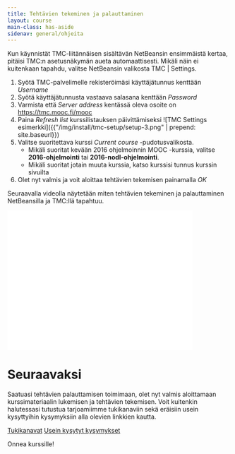 ```yaml
---
title: Tehtävien tekeminen ja palauttaminen
layout: course
main-class: has-aside
sidenav: general/ohjeita
---
```

Kun käynnistät TMC-liitännäisen sisältävän NetBeansin ensimmäistä kertaa, pitäisi TMC:n asetusnäkymän aueta automaattisesti. Mikäli näin ei kuitenkaan tapahdu, valitse NetBeansin valikosta TMC \| Settings.

1. Syötä TMC-palvelimelle rekisteröimäsi käyttäjätunnus kenttään *Username*
2. Syötä käyttäjätunnusta vastaava salasana kenttään *Password*
3. Varmista että *Server address* kentässä oleva osoite on <https://tmc.mooc.fi/mooc>
4. Paina *Refresh list* kurssilistauksen päivittämiseksi
    ![TMC Settings esimerkki]({{"/img/install/tmc-setup/setup-3.png" | prepend: site.baseurl}})
5. Valitse suoritettava kurssi *Current course* -pudotusvalikosta. 
	- Mikäli suoritat kevään 2016 ohjelmoinnin MOOC -kurssia, valitse **2016-ohjelmointi** tai **2016-nodl-ohjelmointi**.
	- Mikäli suoritat jotain muuta kurssia, katso kurssisi tunnus kurssin sivuilta
6. Olet nyt valmis ja voit aloittaa tehtävien tekemisen painamalla *OK*

Seuraavalla videolla näytetään miten tehtävien tekeminen ja palauttaminen NetBeansilla ja TMC:llä tapahtuu.

<iframe width="420" height="315" src="//www.youtube.com/embed/sQYq2LISMRU" frameborder="0" allowfullscreen></iframe>

# Seuraavaksi

Saatuasi tehtävien palauttamisen toimimaan, olet nyt valmis aloittamaan kurssimateriaalin lukemisen ja tehtävien tekemisen. Voit kuitenkin halutessasi tutustua tarjoamiimme tukikanaviin sekä eräisiin usein kysyttyihin kysymyksiin alla olevien linkkien kautta.

<div class="actions">
	<a class="action" href="/courses/general/ohjelmointi/tukikanavat/">Tukikanavat</a>
	<a class="action" href="/courses/general/ohjelmointi/ukk/">Usein kysytyt kysymykset</a>
</div>

Onnea kurssille!
